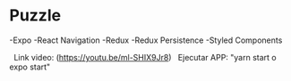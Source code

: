 # Puzzle

-Expo
-React Navigation
-Redux
-Redux Persistence
-Styled Components

&nbsp;
Link video: (https://youtu.be/ml-SHIX9Jr8)
&nbsp;
Ejecutar APP: "yarn start o expo start"
